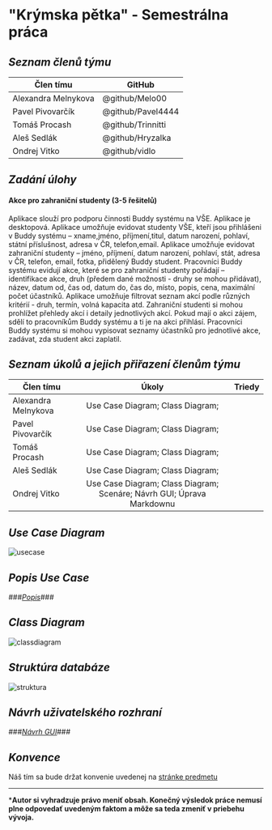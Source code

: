 # **"Krýmska pětka"** - Semestrálna práca

## *Seznam členů týmu*


Člen tímu | GitHub
--- | ---
Alexandra Melnykova | @github/Melo00
Pavel Pivovarčík | @github/Pavel4444
Tomáš Procash | @github/Trinnitti
Aleš Sedlák | @github/Hryzalka
Ondrej Vitko | @github/vidlo

## *Zadání úlohy*
#### Akce pro zahraniční studenty (3-5 řešitelů)

Aplikace slouží pro podporu činnosti Buddy systému na VŠE.
Aplikace je desktopová. Aplikace umožňuje evidovat studenty VŠE,
kteří jsou přihlášeni v Buddy systému – xname,jméno, příjmení,titul,
datum narození, pohlaví, státní příslušnost, adresa v ČR, telefon,email.
Aplikace umožňuje evidovat zahraniční studenty – jméno, příjmení,
datum narození, pohlaví, stát, adresa v ČR, telefon, email, fotka,
přidělený Buddy student. Pracovníci Buddy systému evidují akce,
které se pro zahraniční studenty pořádají – identifikace akce,
druh (předem dané možnosti - druhy se mohou přidávat), název,
datum od, čas od, datum do, čas do, místo, popis, cena,
maximální počet účastníků. Aplikace umožňuje filtrovat seznam
akcí podle různých kritérií - druh, termín, volná kapacita atd.
Zahraniční studenti si mohou prohlížet přehledy akcí i detaily
jednotlivých akcí. Pokud mají o akci zájem, sdělí to pracovníkům
Buddy systému a ti je na akci přihlásí. Pracovníci Buddy systému
si mohou vypisovat seznamy účastníků pro jednotlivé akce, zadávat,
zda student akci zaplatil.

## *Seznam úkolů a jejich přiřazení členům týmu*

Člen tímu | Úkoly | Triedy
--- | :---: | :---:
Alexandra Melnykova | Use Case Diagram; Class Diagram; |
Pavel Pivovarčík | Use Case Diagram; Class Diagram; |
Tomáš Procash | Use Case Diagram; Class Diagram; |
Aleš Sedlák | Use Case Diagram; Class Diagram; |
Ondrej Vitko | Use Case Diagram; Class Diagram; Scenáre; Návrh GUI; Úprava Markdownu |

## *Use Case Diagram*
![usecase](https://raw.githubusercontent.com/vidlo/Buddy/dev_vidlo/Buddy/Zadanie/Obr%C3%A1zky/usecase.PNG)

## *Popis Use Case*
###*[Popis](Scenáre.md)*###

## *Class Diagram*
![classdiagram](https://raw.githubusercontent.com/vidlo/Buddy/dev_vidlo/Buddy/Zadanie/Obr%C3%A1zky/classdiagram.PNG)

## *Struktúra databáze*
![struktura]()

## *Návrh uživatelského rozhraní*
###*[Návrh GUI](gui.md)*###

## *Konvence*
Náš tím sa bude držat konvenie uvedenej na [stránke predmetu](https://java.vse.cz/4it101/Konvence)

___

***Autor si vyhradzuje právo meniť obsah. Konečný výsledok práce 
nemusí plne odpovedať uvedeným faktom a môže sa teda zmeniť v priebehu vývoja.**